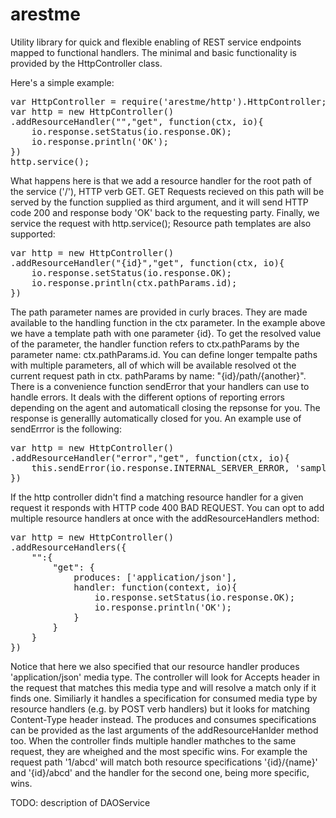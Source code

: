 # arestme
Utility library for quick and flexible enabling of REST service endpoints mapped to functional handlers.
The minimal and basic functionality is provided by the HttpController class. 

Here's a simple example:
<pre>
var HttpController = require('arestme/http').HttpController;
var http = new HttpController()
.addResourceHandler("","get", function(ctx, io){
	io.response.setStatus(io.response.OK);
	io.response.println('OK');
})
http.service();
</pre>

What happens here is that we add a resource handler for the root path of the service ('/'), HTTP verb GET. GET Requests recieved on this path will be served by the function supplied as third argument, and it will send HTTP code 200 and response body 'OK' back to the requesting party. Finally, we service the request with http.service();
Resource path templates are also supported:
<pre>
var http = new HttpController()
.addResourceHandler("{id}","get", function(ctx, io){
	io.response.setStatus(io.response.OK);
	io.response.println(ctx.pathParams.id);
})
</pre>
The path parameter names are provided in curly braces. They are made available to the handling function in the ctx parameter. In the example above we have a template path with one parameter {id}. To get the resolved value of the parameter, the handler function refers to ctx.pathParams by the parameter name: ctx.pathParams.id. You can define longer tempalte paths with multiple parameters, all of which will be available resolved ot the current request path in ctx. pathParams by name: "{id}/path/{another}".
There is a convenience function sendError that your handlers can use to handle errors. It deals with the different options of reporting errors depending on the agent and automaticall closing the repsonse for you. The response is generallly automatically closed for you. An example use of sendErrror is the following:
<pre>
var http = new HttpController()
.addResourceHandler("error","get", function(ctx, io){
	this.sendError(io.response.INTERNAL_SERVER_ERROR, 'sample error response');
})
</pre>
If the http controller didn't find a matching resource handler for a given request it responds with HTTP code 400 BAD REQUEST.
You can opt to add multiple resource handlers at once with the addResourceHandlers method:
<pre>
var http = new HttpController()
.addResourceHandlers({
	"":{
		"get": {
			produces: ['application/json'],
			handler: function(context, io){
				io.response.setStatus(io.response.OK);
				io.response.println('OK');
			}	
		}
	}
})
</pre>
Notice that here we also specified that our resource handler produces 'application/json' media type. The controller will look for Accepts header in the request that matches this media type and will resolve a match only if it finds one. Similiarly it handles a specification for consumed media type by resource handlers (e.g. by POST verb handlers) but it looks for matching Content-Type header instead. The produces and consumes specifications can be provided as the last arguments of the addResourceHanlder method too.
When the controller finds multiple handler mathches to the same request, they are wheighed and the most specific wins. For example the request path '1/abcd' will match both resource specifications '{id}/{name}' and '{id}/abcd' and the handler for the second one, being more specific, wins. 

TODO: description of DAOService
